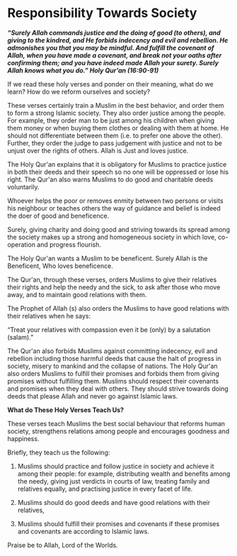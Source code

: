 Responsibility Towards Society
==============================

***“Surely Allah commands justice and the doing of good (to others), and
giving to the kindred, and He forbids indecency and evil and rebellion.
He admonishes you that you may be mindful. And fulfill the covenant of
Allah, when you have made a covenant, and break not your oaths after
confirming them; and you have indeed made Allah your surety. Surely
Allah knows what you do.” Holy Qur'an (16:90-91)***

If we read these holy verses and ponder on their meaning, what do we
learn? How do we reform ourselves and society?

These verses certainly train a Muslim in the best behavior, and order
them to form a strong Islamic society. They also order justice among the
people. For example, they order man to be just among his children when
giving them money or when buying them clothes or dealing with them at
home. He should not differentiate between them (i.e. to prefer one above
the other). Further, they order the judge to pass judgement with justice
and not to be unjust over the rights of others. Allah is Just and loves
justice.

The Holy Qur'an explains that it is obligatory for Muslims to practice
justice in both their deeds and their speech so no one will be oppressed
or lose his right. The Qur'an also warns Muslims to do good and
charitable deeds voluntarily.

Whoever helps the poor or removes enmity between two persons or visits
his neighbour or teaches others the way of guidance and belief is indeed
the doer of good and beneficence.

Surely, giving charity and doing good and striving towards its spread
among the society makes up a strong and homogeneous society in which
love, co-operation and progress flourish.

The Holy Qur'an wants a Muslim to be beneficent. Surely Allah is the
Beneficent, Who loves beneficence.

The Qur'an, through these verses, orders Muslims to give their relatives
their rights and help the needy and the sick, to ask after those who
move away, and to maintain good relations with them.

The Prophet of Allah (s) also orders the Muslims to have good relations
with their relatives when he says:

“Treat your relatives with compassion even it be (only) by a salutation
(salam).”

The Qur'an also forbids Muslims against committing indecency, evil and
rebellion including those harmful deeds that cause the halt of progress
in society, misery to mankind and the collapse of nations. The Holy
Qur'an also orders Muslims to fulfill their promises and forbids them
from giving promises without fulfilling them. Muslims should respect
their covenants and promises when they deal with others. They should
strive towards doing deeds that please Allah and never go against
Islamic laws.

**What do These Holy Verses Teach Us?**

These verses teach Muslims the best social behaviour that reforms human
society, strengthens relations among people and encourages goodness and
happiness.

Briefly, they teach us the following:

1. Muslims should practice and follow justice in society and achieve it
among their people: for example, distributing wealth and benefits among
the needy, giving just verdicts in courts of law, treating family and
relatives equally, and practising justice in every facet of life.

2. Muslims should do good deeds and have good relations with their
relatives,

3. Muslims should fulfill their promises and covenants if these promises
and covenants are according to Islamic laws.

Praise be to Allah, Lord of the Worlds.


